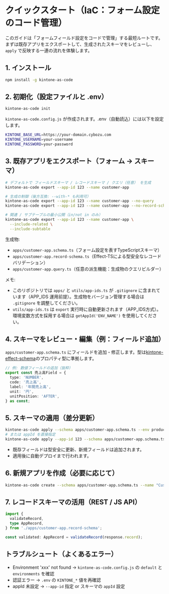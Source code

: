 # クイックスタート（IaC：フォーム設定のコード管理）

このガイドは「フォームフィールド設定をコードで管理」する最短ルートです。まずは既存アプリをエクスポートして、生成されたスキーマをレビューし、`apply` で反映する一連の流れを体験します。

## 1. インストール

```bash
npm install -g kintone-as-code
```

## 2. 初期化（設定ファイルと .env）

```bash
kintone-as-code init
```

`kintone-as-code.config.js` が作成されます。.env（自動読込）には以下を設定します。

```bash
KINTONE_BASE_URL=https://your-domain.cybozu.com
KINTONE_USERNAME=your-username
KINTONE_PASSWORD=your-password
```

## 3. 既存アプリをエクスポート（フォーム → スキーマ）

```bash
# デフォルトで フィールドスキーマ / レコードスキーマ / クエリ（任意） を生成
kintone-as-code export --app-id 123 --name customer-app

# 生成の制御（後方互換: --with-* も利用可）
kintone-as-code export --app-id 123 --name customer-app --no-query
kintone-as-code export --app-id 123 --name customer-app --no-record-schema

# 関連 / サブテーブルの最小公開（in/not in のみ）
kintone-as-code export --app-id 123 --name customer-app \
  --include-related \
  --include-subtable
```

生成物:

- `apps/customer-app.schema.ts`（フォーム設定を表すTypeScriptスキーマ）
- `apps/customer-app.record-schema.ts`（Effect-TSによる型安全なレコードバリデーション）
- `apps/customer-app.query.ts`（任意の派生機能：生成物のクエリビルダー）

メモ:

- このリポジトリでは `apps/` と `utils/app-ids.ts` が `.gitignore` に含まれています（APP_IDS 運用前提）。生成物をバージョン管理する場合は `.gitignore` を調整してください。
- `utils/app-ids.ts` は `export` 実行時に自動更新されます（APP_IDS方式）。環境変数方式を採用する場合は `getAppId('ENV_NAME')` を使用してください。

## 4. スキーマをレビュー・編集（例：フィールド追加）

`apps/customer-app.schema.ts` にフィールドを追加・修正します。型は[kintone-effect-schema](https://github.com/Kensei-Kimoto/kintone-effect-schema)のプロパティ型に準拠します。

```ts
// 例: 数値フィールドの追加（抜粋）
export const 売上高Field = {
  type: 'NUMBER',
  code: '売上高',
  label: '年間売上高',
  unit: '円',
  unitPosition: 'AFTER',
} as const;
```

## 5. スキーマの適用（差分更新）

```bash
kintone-as-code apply --schema apps/customer-app.schema.ts --env production
# または appId を直接指定
kintone-as-code apply --app-id 123 --schema apps/customer-app.schema.ts --env production
```

- 既存フィールドは型安全に更新、新規フィールドは追加されます。
- 適用後に自動デプロイまで行われます。

## 6. 新規アプリを作成（必要に応じて）

```bash
kintone-as-code create --schema apps/customer-app.schema.ts --name "Customer App" --space 100 --thread 200
```

## 7. レコードスキーマの活用（REST / JS API）

```ts
import {
  validateRecord,
  type AppRecord,
} from './apps/customer-app.record-schema';

const validated: AppRecord = validateRecord(response.record);
```

## トラブルシュート（よくあるエラー）

- Environment 'xxx' not found → `kintone-as-code.config.js` の `default` と `environments` を確認
- 認証エラー → `.env` の `KINTONE_*` 値を再確認
- appId 未設定 → `--app-id` 指定 or スキーマの `appId` 設定

